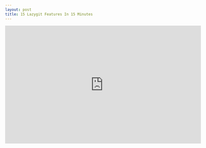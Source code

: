 ```yaml
---
layout: post
title: 15 Lazygit Features In 15 Minutes
---
```


<iframe width="640" height="385" src="https://www.youtube.com/embed/CPLdltN7wgE" frameborder="0" allowfullscreen></iframe>

